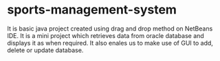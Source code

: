 # sports-management-system

It is basic java project created using drag and drop method on NetBeans IDE. It is a mini project which retrieves data from oracle database and displays it as when required. It also enales us to make use of GUI to add, delete or update database.
